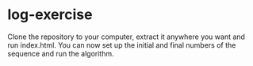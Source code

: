 # log-exercise

Clone the repository to your computer, extract it anywhere you want and run index.html. You can now set up the initial and final numbers of the sequence and run the algorithm.
